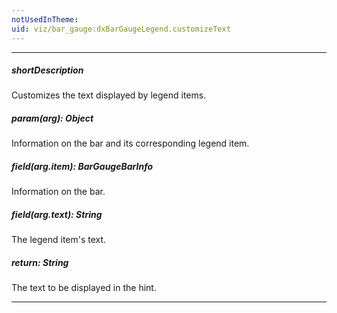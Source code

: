 ```yaml
---
notUsedInTheme: 
uid: viz/bar_gauge:dxBarGaugeLegend.customizeText
---
```

---
##### shortDescription
Customizes the text displayed by legend items.

##### param(arg): Object
Information on the bar and its corresponding legend item.

##### field(arg.item): BarGaugeBarInfo
Information on the bar.

##### field(arg.text): String
The legend item's text.

##### return: String
The text to be displayed in the hint.

---
<!--
#include dataviz-ref-functioncontext
-->